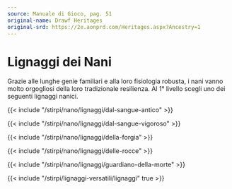 ```yaml
---
source: Manuale di Gioco, pag. 51
original-name: Drawf Heritages
original-srd: https://2e.aonprd.com/Heritages.aspx?Ancestry=1
---
```


# Lignaggi dei Nani

Grazie alle lunghe genie familiari e alla loro fisiologia robusta, i nani vanno
molto orgogliosi della loro tradizionale resilienza. Al 1° livello scegli uno
dei seguenti lignaggi nanici.

{{< include "/stirpi/nano/lignaggi/dal-sangue-antico" >}}

{{< include "/stirpi/nano/lignaggi/dal-sangue-vigoroso" >}}

{{< include "/stirpi/nano/lignaggi/della-forgia" >}}

{{< include "/stirpi/nano/lignaggi/delle-rocce" >}}

{{< include "/stirpi/nano/lignaggi/guardiano-della-morte" >}}

{{< include "/stirpi/lignaggi-versatili/lignaggi" true >}}
